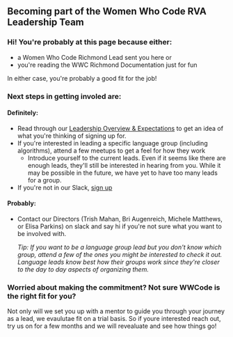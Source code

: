 ## Becoming part of the Women Who Code RVA Leadership Team

### Hi! You're probably at this page because either:
- a Women Who Code Richmond Lead sent you here
or 
- you're reading the WWC Richmond Documentation just for fun

In either case, you're probably a good fit for the job!

### Next steps in getting involed are:

#### Definitely:
- Read through our [Leadership Overview & Expectations](leadership_overview.md) to get an idea of what you're thinking of signing up for.
- If you're interested in leading a specific language group (including algorithms), attend a few meetups to get a feel for how they work
  - Introduce yourself to the current leads. Even if it seems like there are enough leads, they'll still be interested in hearing from you. While it may be possible in the future, we have yet to have too many leads for a group.
- If you're not in our Slack, [sign up](https://wwcrva-slack.herokuapp.com/)

#### Probably:
- Contact our Directors (Trish Mahan, Bri Augenreich, Michele Matthews, or Elisa Parkins) on slack and say hi if you're not sure what you want to be involved with.

  _Tip: If you want to be a language group lead but you don't know which group, attend a few of the ones you might be interested to check it out. Language leads know best how their groups work since they're closer to the day to day aspects of organizing them._
  
  
### Worried about making the commitment? Not sure WWCode is the right fit for you? 
  
Not only will we set you up with a mentor to guide you through your journey as a lead, we evaulutae fit on a trial basis. So if youre interested reach out, try us on for a few months and we will revealuate and see how things go! 
